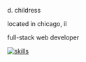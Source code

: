  d. childress 
 
 located in chicago, il 
 
 full-stack web developer



[![skills](https://skillicons.dev/icons?i=js,html,css,react,nextjs,figma)](https://skillicons.dev)
